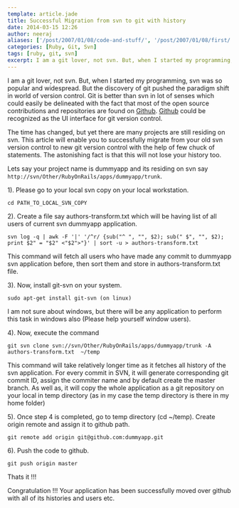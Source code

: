 ```yaml
---
template: article.jade
title: Successful Migration from svn to git with history
date: 2014-03-15 12:26
author: neeraj
aliases: ['/post/2007/01/08/code-and-stuff/', '/post/2007/01/08/first/', '/post/2008/01/08/first']
categories: [Ruby, Git, Svn]
tags: [ruby, git, svn]
excerpt: I am a git lover, not svn. But, when I started my programming, svn was so popular and widespread. But the discovery of git pushed the paradigm shift in world of version control.
---
```

I am a git lover, not svn. But, when I started my programming, svn was so popular and widespread. But the discovery of git pushed the paradigm shift in world of version control. Git is better than svn in lot of senses which could easily be delineated with the fact that most of the open source contributions and repositories are found on <a href='https://github.com'>Github</a>. <a href='https://github.com'>Github</a> could be recognized as the UI interface for git version control. 

The time has changed, but yet there are many projects are still residing on svn. This article will enable you to successfully migrate from your old svn version control to new git version control with the help of few chuck of statements. The astonishing fact is that this will not lose your history too.

Lets say your project name is dummyapp and its residing on svn say `http://svn/Other/RubyOnRails/apps/dummyapp/trunk`.

1). Please go to your local svn copy on your local workstation. 

```
cd PATH_TO_LOCAL_SVN_COPY
```
 
2). Create a file say authors-transform.txt which will be having list of all users of current svn dummyapp application.

```
svn log -q | awk -F '|' '/^r/ {sub("^ ", "", $2); sub(" $", "", $2); print $2" = "$2" <"$2">"}' | sort -u > authors-transform.txt
```

This command will fetch all users who have made any commit to dummyapp svn application before, then sort them and store in authors-transform.txt file.

3). Now, install git-svn on your system. 

```
sudo apt-get install git-svn (on linux)
```

I am not sure about windows, but there will be any application to perform this task in windows also (Please help yourself window users).

4). Now, execute the command 

```
git svn clone svn://svn/Other/RubyOnRails/apps/dummyapp/trunk -A authors-transform.txt  ~/temp
```

This command will take relatively longer time as it fetches all history of the svn application. For every commit in SVN, it will generate corresponding git commit ID, assign the commiter name and by default create the master branch. As well as, it will copy the whole application as a git repository on your local in temp directory (as in my case the temp directory is there in my home folder)

5). Once step 4 is completed, go to temp directory (cd ~/temp). Create origin remote and assign it to github path.

```
git remote add origin git@github.com:dummyapp.git
```

6). Push the code to github.

```
git push origin master
```

Thats it !!!

Congratulation !!! Your application has been successfully moved over github with all of its histories and users etc. 
